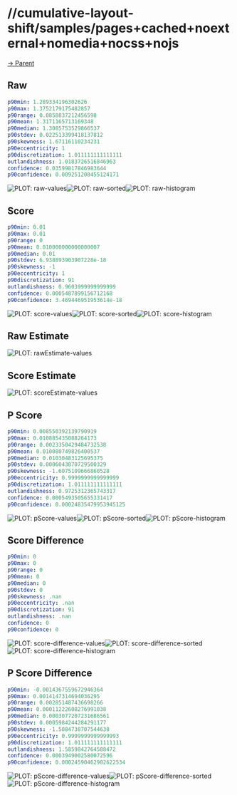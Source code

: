 
# //cumulative-layout-shift/samples/pages+cached+noexternal+nomedia+nocss+nojs

[→ Parent](../..)


## Raw


```yaml
p90min: 1.289334196302626
p90max: 1.3752179175482857
p90range: 0.0858837212456598
p90mean: 1.3171165713169348
p90median: 1.3085753529866537
p90stdev: 0.022513399418137812
p90skewness: 1.67116110234231
p90eccentricity: 1
p90discretization: 1.011111111111111
outlandishness: 1.0183726516846963
confidence: 0.03599817846983644
p90confidence: 0.009251208455124171

```

![PLOT: raw-values](./raw/values.svg)![PLOT: raw-sorted](./raw/sorted.svg)![PLOT: raw-histogram](./raw/histogram.svg)
## Score


```yaml
p90min: 0.01
p90max: 0.01
p90range: 0
p90mean: 0.010000000000000007
p90median: 0.01
p90stdev: 6.938893903907228e-18
p90skewness: -1
p90eccentricity: 1
p90discretization: 91
outlandishness: 0.9603999999999999
confidence: 0.0005487899156712168
p90confidence: 3.469446951953614e-18

```

![PLOT: score-values](./score/values.svg)![PLOT: score-sorted](./score/sorted.svg)![PLOT: score-histogram](./score/histogram.svg)
## Raw Estimate

![PLOT: rawEstimate-values](./rawEstimate/values.svg)
## Score Estimate

![PLOT: scoreEstimate-values](./scoreEstimate/values.svg)
## P Score


```yaml
p90min: 0.008550392139790919
p90max: 0.010885435088264173
p90range: 0.0023350429484732538
p90mean: 0.010080749826400537
p90median: 0.01030483125695375
p90stdev: 0.0006043870729500329
p90skewness: -1.6075109666860528
p90eccentricity: 0.9999999999999999
p90discretization: 1.011111111111111
outlandishness: 0.9725312365743317
confidence: 0.0005493505655331417
p90confidence: 0.00024835479953945125

```

![PLOT: pScore-values](./pScore/values.svg)![PLOT: pScore-sorted](./pScore/sorted.svg)![PLOT: pScore-histogram](./pScore/histogram.svg)
## Score Difference


```yaml
p90min: 0
p90max: 0
p90range: 0
p90mean: 0
p90median: 0
p90stdev: 0
p90skewness: .nan
p90eccentricity: .nan
p90discretization: 91
outlandishness: .nan
confidence: 0
p90confidence: 0

```

![PLOT: score-difference-values](./score-difference/values.svg)![PLOT: score-difference-sorted](./score-difference/sorted.svg)![PLOT: score-difference-histogram](./score-difference/histogram.svg)
## P Score Difference


```yaml
p90min: -0.0014367559672946364
p90max: 0.0014147314694036295
p90range: 0.002851487436698266
p90mean: 0.00011222608276991038
p90median: 0.0003077207231686561
p90stdev: 0.0005984244284291177
p90skewness: -1.5084738707544638
p90eccentricity: 0.9999999999999993
p90discretization: 1.011111111111111
outlandishness: 1.5859842764588472
confidence: 0.0003949002580072596
p90confidence: 0.00024590462902622534

```

![PLOT: pScore-difference-values](./pScore-difference/values.svg)![PLOT: pScore-difference-sorted](./pScore-difference/sorted.svg)![PLOT: pScore-difference-histogram](./pScore-difference/histogram.svg)